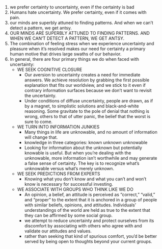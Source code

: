 1. we prefer certainty to uncertainty, even if the certainty is bad
2. Humans hate uncertainty. We prefer certainty, even if it comes with pain.
3. our minds are superbly attuned to finding patterns. And when we can’t detect a pattern, we get antsy.
4. OUR MINDS ARE SUPERBLY ATTUNED TO FINDING PATTERNS. AND WHEN WE CAN’T DETECT A PATTERN, WE GET ANTSY.
5. The combination of feeling stress when we experience uncertainty and pleasure when it’s resolved makes our need for certainty a primary human motive that drives large swaths of our behavior.
6. In general, there are four primary things we do when faced with uncertainty:
   - WE SEEK COGNITIVE CLOSURE
      - Our aversion to uncertainty creates a need for immediate answers. We achieve resolution by grabbing the first possible explanation that fits our worldview, and we stick to it even if contrary information surfaces because we don’t want to revisit the uncertainty.
      - Under conditions of diffuse uncertainty, people are drawn, as if by a magnet, to simplistic solutions and black-and-white reasoning. Some gravitate to the pole of denial that nothing is wrong, others to that of utter panic, the belief that the worst is sure to come.
   - WE TURN INTO INFORMATION JUNKIES
     - Many things in life are unknowable, and no amount of information will change that.
     - knowledge in three categories: known unknown unknowable
     - Looking for information about the unknown but potentially knowable is useful. But when you’re dealing with the unknowable, more information isn’t worthwhile and may generate a false sense of certainty. The key is to recognize what’s unknowable versus what’s merely unknown.
   - WE SEEK PREDICTIONS FROM EXPERTS
     - Knowing what you don’t know and what you can’t and won’t know is necessary for successful investing.
   - WE ASSOCIATE WITH GROUPS WHO THINK LIKE WE DO
     - An opinion, a belief, an attitude is perceived as “correct,” “valid,” and “proper” to the extent that it is anchored in a group of people with similar beliefs, opinions, and attitudes. Individuals’ understandings of the world are held as true to the extent that they can be affirmed by some social group.
     - we attempt to reduce uncertainty and protect ourselves from its discomfort by associating with others who agree with and validate our attitudes and values.
     - rather than seeking that kind of spurious comfort, you’d be better served by being open to thoughts beyond your current groups.